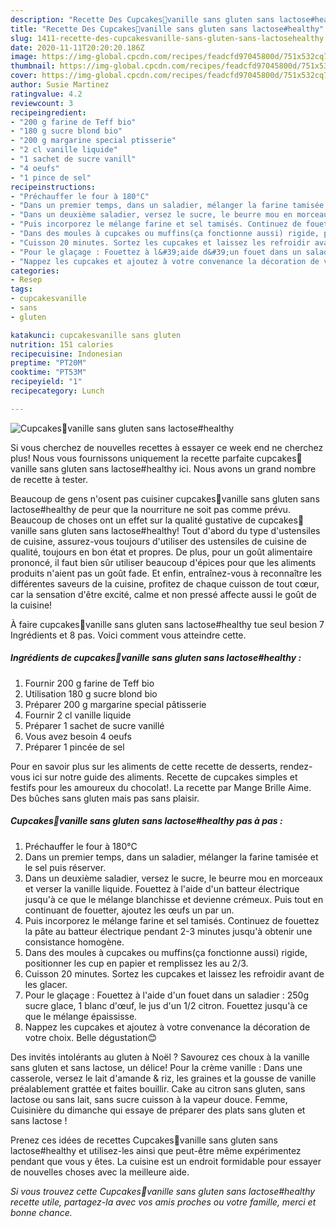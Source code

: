 ```yaml
---
description: "Recette Des Cupcakes🧁vanille sans gluten sans lactose#healthy"
title: "Recette Des Cupcakes🧁vanille sans gluten sans lactose#healthy"
slug: 1411-recette-des-cupcakesvanille-sans-gluten-sans-lactosehealthy
date: 2020-11-11T20:20:20.186Z
image: https://img-global.cpcdn.com/recipes/feadcfd97045800d/751x532cq70/cupcakes🧁vanille-sans-gluten-sans-lactosehealthy-photo-principale-de-la-recette.jpg
thumbnail: https://img-global.cpcdn.com/recipes/feadcfd97045800d/751x532cq70/cupcakes🧁vanille-sans-gluten-sans-lactosehealthy-photo-principale-de-la-recette.jpg
cover: https://img-global.cpcdn.com/recipes/feadcfd97045800d/751x532cq70/cupcakes🧁vanille-sans-gluten-sans-lactosehealthy-photo-principale-de-la-recette.jpg
author: Susie Martinez
ratingvalue: 4.2
reviewcount: 3
recipeingredient:
- "200 g farine de Teff bio"
- "180 g sucre blond bio"
- "200 g margarine special ptisserie"
- "2 cl vanille liquide"
- "1 sachet de sucre vanill"
- "4 oeufs"
- "1 pince de sel"
recipeinstructions:
- "Préchauffer le four à 180°C"
- "Dans un premier temps, dans un saladier, mélanger la farine tamisée et le sel puis réserver."
- "Dans un deuxième saladier, versez le sucre, le beurre mou en morceaux et verser la vanille liquide. Fouettez à l&#39;aide d&#39;un batteur électrique jusqu&#39;à ce que le mélange blanchisse et devienne crémeux. Puis tout en continuant de fouetter, ajoutez les œufs un par un."
- "Puis incorporez le mélange farine et sel tamisés. Continuez de fouettez la pâte au batteur électrique pendant 2-3 minutes jusqu&#39;à obtenir une consistance homogène."
- "Dans des moules à cupcakes ou muffins(ça fonctionne aussi) rigide, positionner les cup en papier et remplissez les au 2/3."
- "Cuisson 20 minutes. Sortez les cupcakes et laissez les refroidir avant de les glacer."
- "Pour le glaçage : Fouettez à l&#39;aide d&#39;un fouet dans un saladier : 250g sucre glace, 1 blanc d&#39;œuf, le jus d&#39;un 1/2 citron. Fouettez jusqu&#39;à ce que le mélange épaississe."
- "Nappez les cupcakes et ajoutez à votre convenance la décoration de votre choix. Belle dégustation😊"
categories:
- Resep
tags:
- cupcakesvanille
- sans
- gluten

katakunci: cupcakesvanille sans gluten 
nutrition: 151 calories
recipecuisine: Indonesian
preptime: "PT20M"
cooktime: "PT53M"
recipeyield: "1"
recipecategory: Lunch

---
```



![Cupcakes🧁vanille sans gluten sans lactose#healthy](https://img-global.cpcdn.com/recipes/feadcfd97045800d/751x532cq70/cupcakes🧁vanille-sans-gluten-sans-lactosehealthy-photo-principale-de-la-recette.jpg)

Si vous cherchez de nouvelles recettes à essayer ce week end ne cherchez plus! Nous vous fournissons uniquement la recette parfaite cupcakes🧁vanille sans gluten sans lactose#healthy ici. Nous avons un grand nombre de recette à tester.

Beaucoup de gens n'osent pas cuisiner cupcakes🧁vanille sans gluten sans lactose#healthy de peur que la nourriture ne soit pas comme prévu. Beaucoup de choses ont un effet sur la qualité gustative de cupcakes🧁vanille sans gluten sans lactose#healthy! Tout d'abord du type d'ustensiles de cuisine, assurez-vous toujours d'utiliser des ustensiles de cuisine de qualité, toujours en bon état et propres. De plus, pour un goût alimentaire prononcé, il faut bien sûr utiliser beaucoup d'épices pour que les aliments produits n'aient pas un goût fade. Et enfin, entraînez-vous à reconnaître les différentes saveurs de la cuisine, profitez de chaque cuisson de tout cœur, car la sensation d'être excité, calme et non pressé affecte aussi le goût de la cuisine!

<!--inarticleads1-->

À faire cupcakes🧁vanille sans gluten sans lactose#healthy tue seul besion 7 Ingrédients et 8 pas. Voici comment vous atteindre cette.

##### Ingrédients de cupcakes🧁vanille sans gluten sans lactose#healthy :

1. Fournir 200 g farine de Teff bio
1. Utilisation 180 g sucre blond bio
1. Préparer 200 g margarine special pâtisserie
1. Fournir 2 cl vanille liquide
1. Préparer 1 sachet de sucre vanillé
1. Vous avez besoin 4 oeufs
1. Préparer 1 pincée de sel


Pour en savoir plus sur les aliments de cette recette de desserts, rendez-vous ici sur notre guide des aliments. Recette de cupcakes simples et festifs pour les amoureux du chocolat!. La recette par Mange Brille Aime. Des bûches sans gluten mais pas sans plaisir. 

<!--inarticleads2-->

##### Cupcakes🧁vanille sans gluten sans lactose#healthy pas à pas :

1. Préchauffer le four à 180°C
1. Dans un premier temps, dans un saladier, mélanger la farine tamisée et le sel puis réserver.
1. Dans un deuxième saladier, versez le sucre, le beurre mou en morceaux et verser la vanille liquide. Fouettez à l&#39;aide d&#39;un batteur électrique jusqu&#39;à ce que le mélange blanchisse et devienne crémeux. Puis tout en continuant de fouetter, ajoutez les œufs un par un.
1. Puis incorporez le mélange farine et sel tamisés. Continuez de fouettez la pâte au batteur électrique pendant 2-3 minutes jusqu&#39;à obtenir une consistance homogène.
1. Dans des moules à cupcakes ou muffins(ça fonctionne aussi) rigide, positionner les cup en papier et remplissez les au 2/3.
1. Cuisson 20 minutes. Sortez les cupcakes et laissez les refroidir avant de les glacer.
1. Pour le glaçage : Fouettez à l&#39;aide d&#39;un fouet dans un saladier : 250g sucre glace, 1 blanc d&#39;œuf, le jus d&#39;un 1/2 citron. Fouettez jusqu&#39;à ce que le mélange épaississe.
1. Nappez les cupcakes et ajoutez à votre convenance la décoration de votre choix. Belle dégustation😊


Des invités intolérants au gluten à Noël ? Savourez ces choux à la vanille sans gluten et sans lactose, un délice! Pour la crème vanille : Dans une casserole, versez le lait d&#39;amande &amp; riz, les graines et la gousse de vanille préalablement grattée et faites bouillir. Cake au citron sans gluten, sans lactose ou sans lait, sans sucre cuisson à la vapeur douce. Femme, Cuisinière du dimanche qui essaye de préparer des plats sans gluten et sans lactose ! 

<!--inarticleads1-->

<p>
Prenez ces idées de recettes Cupcakes🧁vanille sans gluten sans lactose#healthy et utilisez-les ainsi que peut-être même expérimentez pendant que vous y êtes. La cuisine est un endroit formidable pour essayer de nouvelles choses avec la meilleure aide.
</p>

<p>
<i>Si vous trouvez cette Cupcakes🧁vanille sans gluten sans lactose#healthy recette utile, partagez-la avec vos amis proches ou votre famille, merci et bonne chance.</i>
</p>
